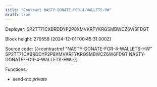 ```yaml
---
title: "Contract NASTY-DONATE-FOR-4-WALLETS-HW"
draft: true
---
```

Deployer: SP2TT71CXBRDDYP2P8XMVKRFYKRGSMBWCZ6W6FDGT


 



Block height: 279558 (2024-12-01T00:45:31.000Z)

Source code: {{<contractref "NASTY-DONATE-FOR-4-WALLETS-HW" SP2TT71CXBRDDYP2P8XMVKRFYKRGSMBWCZ6W6FDGT NASTY-DONATE-FOR-4-WALLETS-HW>}}

Functions:

* send-stx _private_
